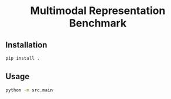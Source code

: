 <h1 align="center">Multimodal Representation Benchmark</h1>


## Installation

```bash
pip install .
```

## Usage

```bash
python -m src.main
```
